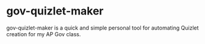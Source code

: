 # gov-quizlet-maker
gov-quizlet-maker is a quick and simple personal tool for automating Quizlet creation for my AP Gov class.
